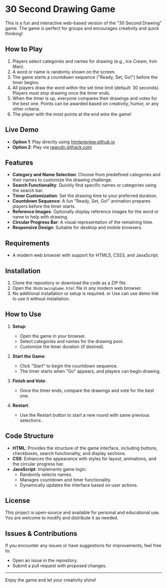 # 30 Second Drawing Game

This is a fun and interactive web-based version of the "30 Second Drawing" game. The game is perfect for groups and encourages creativity and quick thinking!

## How to Play
1. Players select categories and names for drawing (e.g., Ice Cream, Iron Man).
2. A word or name is randomly shown on the screen.
3. The game starts a countdown sequence ("Ready, Set, Go!") before the timer begins.
4. All players draw the word within the set time limit (default: 30 seconds). Players must stop drawing once the timer ends.
5. When the timer is up, everyone compares their drawings and votes for the best one. Points can be awarded based on creativity, humor, or any other criteria.
6. The player with the most points at the end wins the game!

## Live Demo
- **Option 1**: Play directly using [htmlpreview.github.io](https://htmlpreview.github.io/?https://github.com/KhemnarMayuresh/Tools/blob/main/30%20Second%20Drawing%20Game/30sDrawingGame.html)
- **Option 2**: Play via [rawcdn.githack.com](https://rawcdn.githack.com/KhemnarMayuresh/Tools/blob/main/30%20Second%20Drawing%20Game/30sDrawingGame.html)

## Features
- **Category and Name Selection**: Choose from predefined categories and their names to customize the drawing challenge.
- **Search Functionality**: Quickly find specific names or categories using the search bar.
- **Timer Customization**: Set the drawing time to your preferred duration.
- **Countdown Sequence**: A fun "Ready, Set, Go!" animation prepares players before the timer starts.
- **Reference Images**: Optionally display reference images for the word or name to help with drawing.
- **Circular Progress Bar**: A visual representation of the remaining time.
- **Responsive Design**: Suitable for desktop and mobile browsers.

## Requirements
- A modern web browser with support for HTML5, CSS3, and JavaScript.

## Installation
1. Clone the repository or download the code as a ZIP file.
2. Open the `30sDrawingGame.html` file in any modern web browser.
3. No additional installation or setup is required.
or Use can use demo link to use it without installation.

## How to Use
1. **Setup**:
   - Open the game in your browser.
   - Select categories and names for the drawing pool.
   - Customize the timer duration (if desired).

2. **Start the Game**:
   - Click "Start" to begin the countdown sequence.
   - The timer starts when "Go" appears, and players can begin drawing.

3. **Finish and Vote**:
   - Once the timer ends, compare the drawings and vote for the best one.

4. **Restart**:
   - Use the Restart button to start a new round with same previous selections .

## Code Structure
- **HTML**: Provides the structure of the game interface, including buttons, checkboxes, search functionality, and display sections.
- **CSS**: Enhances the appearance with styles for layout, animations, and the circular progress bar.
- **JavaScript**: Implements game logic:
  - Randomly selects names.
  - Manages countdown and timer functionality.
  - Dynamically updates the interface based on user actions.

## License
This project is open-source and available for personal and educational use. You are welcome to modify and distribute it as needed.

## Issues & Contributions
If you encounter any issues or have suggestions for improvements, feel free to:
- Open an issue in the repository.
- Submit a pull request with proposed changes.

---

Enjoy the game and let your creativity shine!
